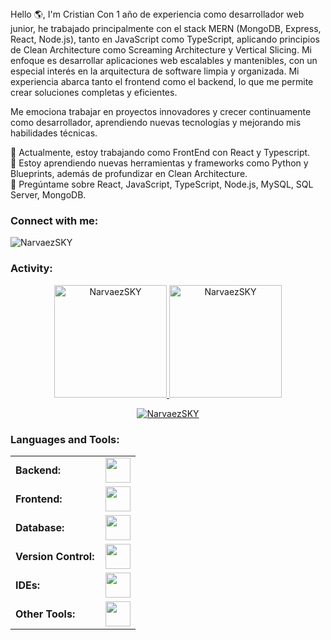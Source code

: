 <link rel="stylesheet" type='text/css' href="https://cdn.jsdelivr.net/gh/devicons/devicon@latest/devicon.min.css" />
Hello 🌎, I'm Cristian
Con 1 año de experiencia como desarrollador web junior, he trabajado principalmente con el stack MERN (MongoDB, Express, React, Node.js), tanto en JavaScript como TypeScript, aplicando principios de Clean Architecture como Screaming Architecture y Vertical Slicing. Mi enfoque es desarrollar aplicaciones web escalables y mantenibles, con un especial interés en la arquitectura de software limpia y organizada. Mi experiencia abarca tanto el frontend como el backend, lo que me permite crear soluciones completas y eficientes.

Me emociona trabajar en proyectos innovadores y crecer continuamente como desarrollador, aprendiendo nuevas tecnologías y mejorando mis habilidades técnicas.

🔭 Actualmente, estoy trabajando como FrontEnd con React y Typescript.
<br>
🌱 Estoy aprendiendo nuevas herramientas y frameworks como Python y Blueprints, además de profundizar en Clean Architecture.
<br>
💬 Pregúntame sobre React, JavaScript, TypeScript, Node.js, MySQL, SQL Server, MongoDB.
<h3 align="left">Connect with me:</h3>
<p align="left">
  <a href="https://www.linkedin.com/in/cristian-samir-narvaez/" target="blank">
    <i align="center" class="devicon-linkedin-plain colored" alt="Cristian" height="40" width="60"></i>
  </a>
  <a href="https://www.instagram.com/narvaez_sky/" target="blank">
    <i align="center" class="devicon-instagram-plain colored" alt="Cristian Instagram" height="40" width="60"></i>
  </a>
</p>

<p align="left">
  <img src="https://komarev.com/ghpvc/?username=NarvaezSKY&label=Profile%20views&color=0e75b6&style=flat" alt="NarvaezSKY" />
</p>

<h3 align="left">Activity:</h3>

<div align="center"> <a href="https://github.com/[tu_usuario]"> <img height="180em" src="https://github-readme-stats.vercel.app/api/top-langs?username=NarvaezSKY&show_icons=true&locale=en&layout=compact&theme=tokyonight" alt="NarvaezSKY"/> <img height="180em" src="https://github-readme-stats.vercel.app/api?username=NarvaezSKY&show_icons=true&locale=en&layout=compact&theme=tokyonight" alt="NarvaezSKY"/> </a> </div> <p align="center"> <a href="https://github.com/NarvaezSKY"> <img src="https://github-readme-streak-stats.herokuapp.com/?user=NarvaezSKY&&theme=tokyonight" alt="NarvaezSKY" /> </a> </p>
<h3 align="left">Languages and Tools:</h3> <table> <tr> <td style="font-weight: bold; padding-right: 10px; vertical-align: center; border: none;">Backend:</td> <td><img height="40" src="https://skillicons.dev/icons?i=python,nodejs,express,nestjs"/></td> </tr> <tr> <td style="font-weight: bold; padding-right: 10px; vertical-align: center;">Frontend:</td> <td><img height="40" src="https://skillicons.dev/icons?i=react,js,ts,html,css,tailwind,bootstrap,figma"/></td> </tr> <tr> <td style="font-weight: bold; padding-right: 10px; vertical-align: center; border: none;">Database:</td> <td><img height="40" src="https://skillicons.dev/icons?i=mysql,sqlite,mongodb"/></td> </tr> <tr> <td style="font-weight: bold; padding-right: 10px; vertical-align: center; border: none;">Version Control:</td> <td><img height="40" src="https://skillicons.dev/icons?i=git,github,gitlab"/></td> </tr> <tr> <td style="font-weight: bold; padding-right: 10px; vertical-align: center; border: none;">IDEs:</td> <td><img height="40" src="https://skillicons.dev/icons?i=vscode,visualstudio,sublime"/></td> </tr> <tr> <td style="font-weight: bold; padding-right: 10px; vertical-align: center; border: none;">Other Tools:</td> <td><img height="40" src="https://skillicons.dev/icons?i=firebase,vercel,netlify,render"/></td> </tr> </table>
